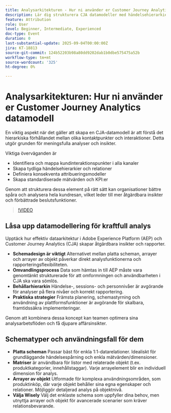 ```yaml
---
title: Analysarkitekturen - Hur ni använder er Customer Journey Analytics datamodell
description: Lär dig strukturera CJA datamodeller med händelsehierarkier, attribuering och nyckeltal för att få djupare insikter om kundresan.
feature: Attribution
role: User
level: Beginner, Intermediate, Experienced
doc-type: Event
duration: 0
last-substantial-update: 2025-09-04T00:00:00Z
jira: KT-18813
source-git-commit: 124b52203b98a80dd9202dab1b0dbe575475a52b
workflow-type: tm+mt
source-wordcount: '325'
ht-degree: 0%

---
```



# Analysarkitekturen: Hur ni använder er Customer Journey Analytics datamodell

En viktig aspekt när det gäller att skapa en CJA-datamodell är att förstå det hierarkiska förhållandet mellan olika kontaktpunkter och interaktioner. Detta utgör grunden för meningsfulla analyser och insikter.

Viktiga överväganden är

* Identifiera och mappa kundinteraktionspunkter i alla kanaler
* Skapa tydliga händelsehierarkier och relationer
* Definiera konsekventa attribueringsmodeller
* Skapa standardiserade mätvärden och KPI:er

Genom att strukturera dessa element på rätt sätt kan organisationer bättre spåra och analysera hela kundresan, vilket leder till mer åtgärdbara insikter och förbättrade beslutsfunktioner.

>[!VIDEO](https://video.tv.adobe.com/v/3471111/?learn=on&enablevpops)

## Låsa upp datamodellering för kraftfull analys

Upptäck hur effektiv dataarkitektur i Adobe Experience Platform (AEP) och Customer Journey Analytics (CJA) skapar åtgärdbara insikter och rapporter.

* **Schemadesign är viktigt** Alternativet mellan platta scheman, arrayer och arrayer av objekt påverkar direkt analysfunktionerna och rapporteringsflexibiliteten.
* **Omvandlingsprocess** Data som hämtas in till AEP måste vara genomtänkt strukturerade för att omformningen och användbarheten i CJA ska vara sömlös.
* **Behållarhierarkin** Händelse-, sessions- och personnivåer är avgörande för analyser på flera nivåer och korrekt rapportering.
* **Praktiska strategier** Främsta planering, schemastyrning och användning av plattformsfunktioner är avgörande för skalbara, framtidssäkra implementeringar.

Genom att kombinera dessa koncept kan teamen optimera sina analysarbetsflöden och få djupare affärsinsikter.

## Schematyper och användningsfall för dem

* **Platta scheman** Passar bäst för enkla 1:1-datarelationer. Idealiskt för grundläggande händelsespårning och enkla mätvärden/dimensioner.
* **Matriser** är användbara för listor med relaterade objekt (t.ex. produktkategorier, innehållstaggar). Varje arrayelement blir en individuell dimension för analys.
* **Arrayer av objekt** Utformade för komplexa användningsområden, som produktinköp, där varje objekt behåller sina egna egenskaper och relationer. Möjliggör detaljerad analys på objektnivå.
* **Välja Wisely** Välj det enklaste schema som uppfyller dina behov, men utnyttja arrayer och objekt för avancerade scenarier som kräver relationsbevarande.